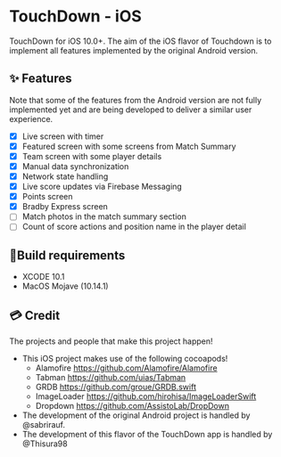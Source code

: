 # TouchDown - iOS

TouchDown for iOS 10.0+. The aim of the iOS flavor of Touchdown is to implement all features implemented by the original Android version. 

## ✨ Features

Note that some of the features from the Android version are not fully implemented yet and are being developed to deliver a similar user experience.

- [x] Live screen with timer
- [x] Featured screen with some screens from Match Summary
- [x] Team screen with some player details
- [x] Manual data synchronization 
- [x] Network state handling
- [x] Live score updates via Firebase Messaging
- [x] Points screen
- [x] Bradby Express screen
- [ ] Match photos in the match summary section
- [ ] Count of score actions and position name in the player detail

## 📱Build requirements

- XCODE 10.1
- MacOS Mojave (10.14.1)

## 💳 Credit

The projects and people that make this project happen!

- This iOS project makes use of the following cocoapods!
  - Alamofire https://github.com/Alamofire/Alamofire 
  - Tabman https://github.com/uias/Tabman
  - GRDB https://github.com/groue/GRDB.swift
  - ImageLoader https://github.com/hirohisa/ImageLoaderSwift
  - Dropdown https://github.com/AssistoLab/DropDown
- The development of the original Android project is handled by @sabrirauf.
- The development of this flavor of the TouchDown app is handled by @Thisura98
